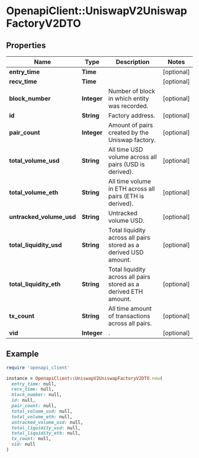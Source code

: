 # OpenapiClient::UniswapV2UniswapFactoryV2DTO

## Properties

| Name | Type | Description | Notes |
| ---- | ---- | ----------- | ----- |
| **entry_time** | **Time** |  | [optional] |
| **recv_time** | **Time** |  | [optional] |
| **block_number** | **Integer** | Number of block in which entity was recorded. | [optional] |
| **id** | **String** | Factory address. | [optional] |
| **pair_count** | **Integer** | Amount of pairs created by the Uniswap factory. | [optional] |
| **total_volume_usd** | **String** | All time USD volume across all pairs (USD is derived). | [optional] |
| **total_volume_eth** | **String** | All time volume in ETH across all pairs (ETH is derived). | [optional] |
| **untracked_volume_usd** | **String** | Untracked volume USD. | [optional] |
| **total_liquidity_usd** | **String** | Total liquidity across all pairs stored as a derived USD amount. | [optional] |
| **total_liquidity_eth** | **String** | Total liquidity across all pairs stored as a derived ETH amount. | [optional] |
| **tx_count** | **String** | All time amount of transactions across all pairs. | [optional] |
| **vid** | **Integer** | . | [optional] |

## Example

```ruby
require 'openapi_client'

instance = OpenapiClient::UniswapV2UniswapFactoryV2DTO.new(
  entry_time: null,
  recv_time: null,
  block_number: null,
  id: null,
  pair_count: null,
  total_volume_usd: null,
  total_volume_eth: null,
  untracked_volume_usd: null,
  total_liquidity_usd: null,
  total_liquidity_eth: null,
  tx_count: null,
  vid: null
)
```

